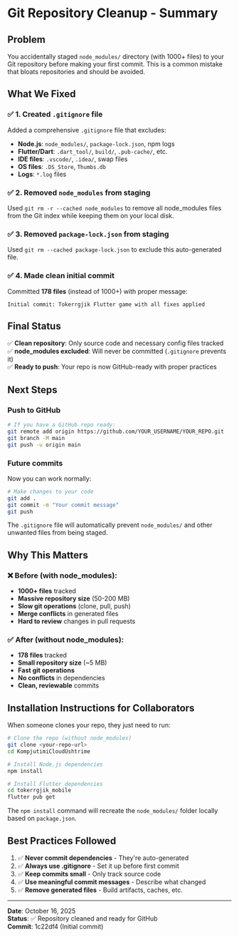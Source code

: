 # Git Repository Cleanup - Summary

## Problem
You accidentally staged `node_modules/` directory (with 1000+ files) to your Git repository before making your first commit. This is a common mistake that bloats repositories and should be avoided.

## What We Fixed

### ✅ 1. Created `.gitignore` file
Added a comprehensive `.gitignore` file that excludes:
- **Node.js**: `node_modules/`, `package-lock.json`, npm logs
- **Flutter/Dart**: `.dart_tool/`, `build/`, `.pub-cache/`, etc.
- **IDE files**: `.vscode/`, `.idea/`, swap files
- **OS files**: `.DS_Store`, `Thumbs.db`
- **Logs**: `*.log` files

### ✅ 2. Removed `node_modules` from staging
Used `git rm -r --cached node_modules` to remove all node_modules files from the Git index while keeping them on your local disk.

### ✅ 3. Removed `package-lock.json` from staging
Used `git rm --cached package-lock.json` to exclude this auto-generated file.

### ✅ 4. Made clean initial commit
Committed **178 files** (instead of 1000+) with proper message:
```
Initial commit: Tokerrgjik Flutter game with all fixes applied
```

## Final Status
✅ **Clean repository**: Only source code and necessary config files tracked  
✅ **node_modules excluded**: Will never be committed (`.gitignore` prevents it)  
✅ **Ready to push**: Your repo is now GitHub-ready with proper practices  

## Next Steps

### Push to GitHub
```bash
# If you have a GitHub repo ready:
git remote add origin https://github.com/YOUR_USERNAME/YOUR_REPO.git
git branch -M main
git push -u origin main
```

### Future commits
Now you can work normally:
```bash
# Make changes to your code
git add .
git commit -m "Your commit message"
git push
```

The `.gitignore` file will automatically prevent `node_modules/` and other unwanted files from being staged.

## Why This Matters

### ❌ **Before** (with node_modules):
- **1000+ files** tracked
- **Massive repository size** (50-200 MB)
- **Slow git operations** (clone, pull, push)
- **Merge conflicts** in generated files
- **Hard to review** changes in pull requests

### ✅ **After** (without node_modules):
- **178 files** tracked
- **Small repository size** (~5 MB)
- **Fast git operations**
- **No conflicts** in dependencies
- **Clean, reviewable** commits

## Installation Instructions for Collaborators

When someone clones your repo, they just need to run:
```bash
# Clone the repo (without node_modules)
git clone <your-repo-url>
cd KompjutimiCloudUshtrime

# Install Node.js dependencies
npm install

# Install Flutter dependencies
cd tokerrgjik_mobile
flutter pub get
```

The `npm install` command will recreate the `node_modules/` folder locally based on `package.json`.

## Best Practices Followed

1. ✅ **Never commit dependencies** - They're auto-generated
2. ✅ **Always use .gitignore** - Set it up before first commit
3. ✅ **Keep commits small** - Only track source code
4. ✅ **Use meaningful commit messages** - Describe what changed
5. ✅ **Remove generated files** - Build artifacts, caches, etc.

---

**Date**: October 16, 2025  
**Status**: ✅ Repository cleaned and ready for GitHub  
**Commit**: 1c22df4 (Initial commit)
